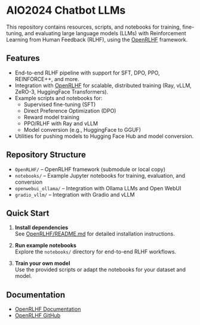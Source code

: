 # AIO2024 Chatbot LLMs

This repository contains resources, scripts, and notebooks for training, fine-tuning, and evaluating large language models (LLMs) with Reinforcement Learning from Human Feedback (RLHF), using the [OpenRLHF](https://github.com/OpenRLHF/OpenRLHF) framework.

## Features

- End-to-end RLHF pipeline with support for SFT, DPO, PPO, REINFORCE++, and more.
- Integration with [OpenRLHF](https://github.com/OpenRLHF/OpenRLHF) for scalable, distributed training (Ray, vLLM, ZeRO-3, HuggingFace Transformers).
- Example scripts and notebooks for:
  - Supervised fine-tuning (SFT)
  - Direct Preference Optimization (DPO)
  - Reward model training
  - PPO/RLHF with Ray and vLLM
  - Model conversion (e.g., HuggingFace to GGUF)
- Utilities for pushing models to Hugging Face Hub and model conversion.

## Repository Structure

- `OpenRLHF/` – OpenRLHF framework (submodule or local copy)
- `notebooks/` – Example Jupyter notebooks for training, evaluation, and conversion
- `openwebui_ollama/` – Integration with Ollama LLMs and Open WebUI
- `gradio_vllm/` – Integration with Gradio and vLLM

## Quick Start

1. **Install dependencies**  
   See [OpenRLHF/README.md](OpenRLHF/README.md) for detailed installation instructions.

2. **Run example notebooks**  
   Explore the `notebooks/` directory for end-to-end RLHF workflows.

3. **Train your own model**  
   Use the provided scripts or adapt the notebooks for your dataset and model.

## Documentation

- [OpenRLHF Documentation](https://openrlhf.readthedocs.io/)
- [OpenRLHF GitHub](https://github.com/OpenRLHF/OpenRLHF)
